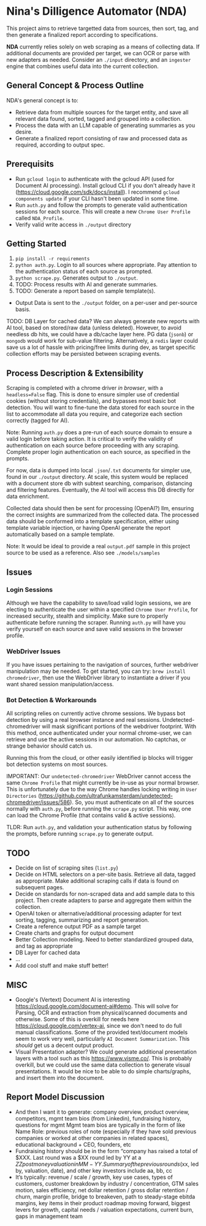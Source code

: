 # Nina's Dilligence Automator (NDA)

This project aims to retrieve targetted data from sources, then sort, tag, and then generate a finalized report according to specifications.

**NDA** currently relies solely on web scraping as a means of collecting data. If additional documents are provided per target, we can OCR or parse with new adapters as needed. Consider an `./input` directory, and an `ingester` engine that combines useful data into the current collection.

## General Concept & Process Outline

NDA's general concept is to:

- Retrieve data from multiple sources for the target entity, and save all relevant data found, sorted, tagged and grouped into a collection.
- Process the data with an LLM capable of generating summaries as you desire.
- Generate a finalized report consisting of raw and processed data as required, according to output spec.

## Prerequisits

- Run `gcloud login` to authenticate with the gcloud API (used for Document AI processing). Install gcloud CLI if you don't already have it (<https://cloud.google.com/sdk/docs/install>). I recommend `gcloud components update` if your CLI hasn't been updated in some time.
- Run `auth.py` and follow the prompts to generate valid authentication sessions for each source. This will create a new `Chrome User Profile` called `NDA_Profile`.
- Verify valid write access in `./output` directory

## Getting Started

1. `pip install -r requirements`
2. `python auth.py`. Login to all sources where appropriate. Pay attention to the authentication status of each source as prompted.
3. `python scrape.py`. Generates output to `./output`.
4. TODO: Process results with AI and generate summaries.
5. TODO: Generate a report based on sample template(s).

- Output Data is sent to the `./output` folder, on a per-user and per-source basis.

TODO: DB Layer for cached data? We can always generate new reports with AI tool, based on stored/raw data (unless deleted). However, to avoid needless db hits, we could have a db/cache layer here. PG data (`jsonb`) or `mongodb` would work for sub-value filtering. Alternatively, a `redis` layer could save us a lot of hassle with pricing/free limits during dev, as target specific collection efforts may be persisted between scraping events.

## Process Description & Extensibility

Scraping is completed with a chrome driver *in browser*, with a `headless=False` flag. This is done to ensure simpler use of credential cookies (without storing credentials), and bypasses most basic bot detection. You will want to fine-tune the data stored for each source in the list to accommodate all data you require, and categorize each section correctly (tagged for AI).

Note: Running `auth.py` does a pre-run of each source domain to ensure a valid login before taking action. It is critical to verify the validity of authentication on each source before proceeding with any scraping. Complete proper login authentication on each source, as specified in the prompts.

For now, data is dumped into local `.json`/`.txt` documents for simpler use, found in our `./output` directory. At scale, this system would be replaced with a document store db with subtext searching, comparison, distancing and filtering features. Eventually, the AI tool will access this DB directly for data enrichment.

Collected data should then be sent for processing (OpenAI?) llm, ensuring the correct insights are summarized from the collected data. The processed data should be conformed into a template specification, either using template variable injection, or having OpenAI generate the report automatically based on a sample template.

Note: It would be ideal to provide a real `output.pdf` sample in this project source to be used as a reference. Also see `./models/samples`

## Issues

### Login Sessions

Although we have the capability to save/load valid login sessions, we are electing to authenticate the user within a specified `Chrome User Profile`, for increased security, stealth and simplicity. Make sure to properly authenticate before running the scraper. Running `auth.py` will have you verify yourself on each source and save valid sessions in the browser profile.

### WebDriver Issues

If you have issues pertaining to the navigation of sources, further webdriver manipulation may be needed. To get started, you can try:
`brew install chromedriver`, then use the WebDriver library to instantiate a driver if you want shared session manipulation/access.

### Bot Detection & Workarounds

All scripting relies on currently active chrome sessions. We bypass bot detection by using a real browser instance and real sessions. Undetected-chromedriver will mask significant portions of the webdriver footprint. With this method, once authenticated under your normal chrome-user, we can retrieve and use the active sessions in our automation. No captchas, or strange behavior should catch us.

Running this from the cloud, or other easily identified ip blocks will trigger bot detection systems on most sources.

IMPORTANT: Our `undetected-chromedriver` WebDriver cannot access the same `Chrome Profile` that might currently be in-use as your normal browser. This is unfortunately due to the way Chrome handles locking writing in `User Directories` (<https://github.com/ultrafunkamsterdam/undetected-chromedriver/issues/586>). So, you must authenticate on all of the sources normally with `auth.py`, before running the `scrape.py` script. This way, one can load the Chrome Profile (that contains valid & active sessions).

TLDR: Run `auth.py`, and validation your authentication status by following the prompts, before running `scrape.py` to generate output.

## TODO

- Decide on list of scraping sites (`list.py`)
- Decide on HTML selectors on a per-site basis. Retrieve all data, tagged as appropriate. Make additional scraping calls if data is found on subsequent pages.
- Decide on standards for non-scraped data and add sample data to this project. Then create adapters to parse and aggregate them within the collection.
- OpenAI token or alternative/additional processing adapter for text sorting, tagging, summarizing and report generation.
- Create a reference output PDF as a sample target
- Create charts and graphs for output document
- Better Collection modeling. Need to better standardized grouped data, and tag as appropriate
- DB Layer for cached data
- ...
- Add cool stuff and make stuff better!

## MISC

- Google's (Vertext) Document AI is interesting <https://cloud.google.com/document-ai#demo>. This will solve for Parsing, OCR and extraction from physical/scanned documents and otherwise. Some of this is overkill for needs here <https://cloud.google.com/vertex-ai>, since we don't need to do full manual classifications. Some of the provided text/document models seem to work very well, particularly `AI Document Summarization`. This *should* get us a decent output product.
- Visual Presentation adapter? We could generate additional presentation layers with a tool such as this <https://www.visme.co/>. This is probably overkill, but we could use the same data collection to generate visual presentations. It would be nice to be able to do simple charts/graphs, and insert them into the document.

## Report Model Discussion

- And then I want it to generate: company overview, product overview, competitors, mgmt team bios (from Linkedin), fundraising history, questions for mgmt 
Mgmt team bios are typically in the form of like Name Role: previous roles of note (especially if they have sold previous companies or worked at other companies in related spaces), educational background + CEO, founders, etc
- Fundraising history should be in the form “company has raised a total of $XXX. Last round was a $XX round led by YY at a $ZZ post money valuation in MM-YY. Summary of the previous rounds ($xx, led by, valuation, date), and other key investors include aa, bb, cc
- It’s typically: revenue / scale / growth, key use cases, types of customers, customer breakdown by industry / concentration, GTM sales motion, sales efficiency, net dollar retention / gross dollar retention / churn, margin profile, bridge to breakeven, path to steady-stage ebitda margins, key items in their product roadmap moving forward, biggest levers for growth, capital needs / valuation expectations,  current burn, gaps in management team
